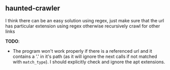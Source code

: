 ## haunted-crawler

I think there can be an easy solution using regex, just make sure that the url has particular extension using regex otherwise recursively crawl for other links

**TODO**:
- The program won't work properly if there is a referenced url and it contains a '.' in it's path (as it will ignore the next calls if not matched with `match_type`). I should explicitly check and ignore the apt extensions.
